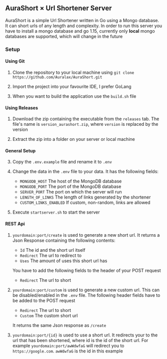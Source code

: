 ## AuraShort × Url Shortener Server

AuraShort is a simple Url Shortener written in Go using a Mongo database. It can short urls of any length and
complexity. In order to run this server you have to install a mongo database and go 1.15, currently only **local** mongo
databases are supported, which will change in the future

### Setup

#### Using Git

1) Clone the repository to your local machine using `git clone https://github.com/Auralax/AuraShort.git`

2) Import the project into your favourite IDE, I prefer GoLang

3) When you want to build the application use the `build.sh` file

#### Using Releases

1) Download the zip containing the executable from the `releases` tab. The file's name is `version_aurashort.zip`,
   where `version` is replaced by the version

2) Extract the zip into a folder on your server or local machine

#### General Setup

3) Copy the `.env.example` file and rename it to `.env`

4) Change the data in the `.env` file to your data. It has the following fields:
    - `MONGODB_HOST` The host of the MongoDB database
    - `MONGODB_PORT` The port of the MongoDB database
    - `SERVER_PORT` The port on which the server will run
    - `LENGTH_OF_LINKS` The length of links generated by the shortener
    - `CUSTOM_LINKS_ENABLED` If custom, non-random, links are allowed

5) Execute `startserver.sh` to start the server

#### REST Api

1) `yourdomain:port/create` is used to generate a new short url. It returns a Json Response containing the following
   contents:
    - `Id` The id and the short url itself
    - `Redirect` The url to redirect to
    - `Uses` The amount of uses this short url has

   You have to add the following fields to the header of your POST request

    - `Redirect` The url to short

2) `yourdomain:port/custom` is used to generate a new custom url. This can be disabled/enabled in the `.env` file. The
   following header fields have to be added to the POST request
    - `Redirect` The url to short
    - `Custom` The custom short url

   It returns the same Json response as `/create`

3) `yourdomain:port/{id}` is used to use a short url. It redirects your to the url that has been shortened, where id is
   the id of the short url. For example `yourdomain:port/awWdwfaG` will redirect you to `https://google.com`. `awWdwfaG`
   is the id in this example